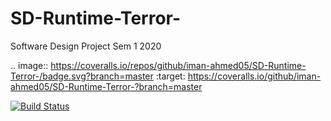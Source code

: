 # SD-Runtime-Terror-
Software Design Project Sem 1 2020

.. image:: https://coveralls.io/repos/github/iman-ahmed05/SD-Runtime-Terror-/badge.svg?branch=master
:target: https://coveralls.io/github/iman-ahmed05/SD-Runtime-Terror-?branch=master


[![Build Status](https://travis-ci.com/iman-ahmed05/SD-Runtime-Terror-.svg?branch=master)](https://travis-ci.com/iman-ahmed05/SD-Runtime-Terror-)



